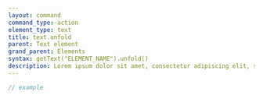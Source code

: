 ```yaml
---
layout: command
command_type: action
element_type: text
title: text.unfold
parent: Text element
grand_parent: Elements
syntax: getText("ELEMENT_NAME").unfold()
description: Lorem ipsum dolor sit amet, consectetur adipiscing elit, sed do eiusmod tempor incididunt ut labore et dolore magna aliqua. Ut enim ad minim veniam, quis nostrud exercitation ullamco laboris nisi ut aliquip ex ea commodo consequat.
---
```


```javascript
// example
```